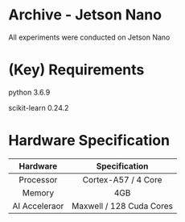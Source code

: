 # Archive - Jetson Nano
All experiments were conducted on Jetson Nano

# (Key) Requirements
python 3.6.9

scikit-learn 0.24.2

# Hardware Specification

Hardware | Specification
:----: | :----:
Processor | Cortex-A57 / 4 Core
Memory | 4GB
AI Acceleraor | Maxwell / 128 Cuda Cores